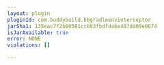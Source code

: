 ```yaml
---
layout: plugin
pluginId: com.buddybuild.bbgradleenvinterceptor
jarSha1: 135eac7f2b00581cc693fbdfda6e407dd09e0874
isJarAvailable: true
error: NONE
violations: []

---
```


